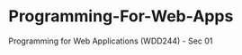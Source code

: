 Programming-For-Web-Apps
========================

Programming for Web Applications (WDD244) - Sec 01
